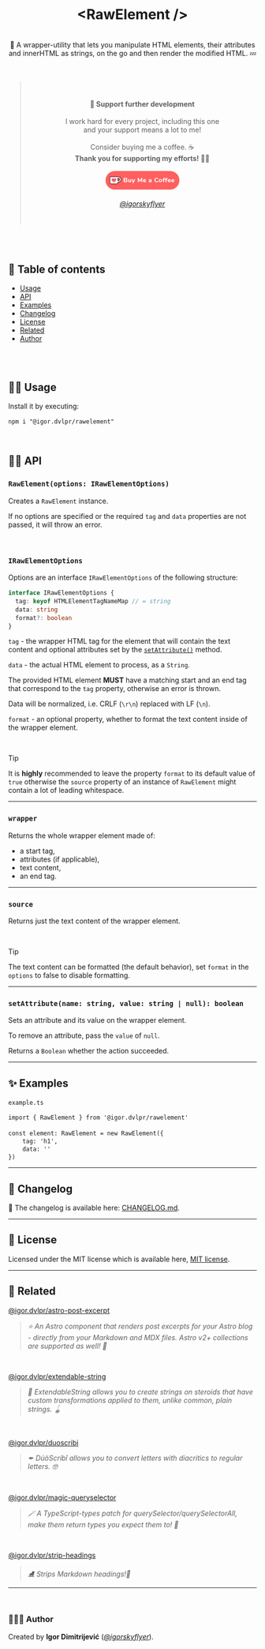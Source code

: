 <h1 align="center">&lt;RawElement &sol;&gt;</h1>

<br>

<div align="center">
	🐯 A wrapper-utility that lets you manipulate HTML elements, their attributes
	<br>
	and innerHTML as strings, on the go and then render the modified HTML. 💤
</div>

<br>
<br>

<div align="center">
	<blockquote>
		<br>
		<h4>💖 Support further development</h4>
		<span>I work hard for every project, including this one
		<br>
		and your support means a lot to me!
		<br>
		<br>
		Consider buying me a coffee. ☕
		<br>
		<strong>Thank you for supporting my efforts! 🙏😊</strong></span>
		<br>
		<br>
		<a href="https://ko-fi.com/igorskyflyer" target="_blank"><img src="https://raw.githubusercontent.com/igorskyflyer/igorskyflyer/main/assets/ko-fi.png" alt="Donate to igorskyflyer" width="150"></a>
		<br>
		<br>
		<a href="https://github.com/igorskyflyer"><em>@igorskyflyer</em></a>
		<br>
		<br>
		<br>
	</blockquote>
</div>

<br>
<br>

## 📃 Table of contents

- [Usage](#-usage)
- [API](#-api)
- [Examples](#-examples)
- [Changelog](#-changelog)
- [License](#-license)
- [Related](#-related)
- [Author](#-author)

<br>
<br>

## 🕵🏼 Usage

Install it by executing:

```shell
npm i "@igor.dvlpr/rawelement"
```

<br>

## 🤹🏼 API

### `RawElement(options: IRawElementOptions)`

Creates a `RawElement` instance.  

If no options are specified or the required `tag` and `data` properties are not passed, it will throw an error.

<br>

### `IRawElementOptions`

Options are an interface `IRawElementOptions` of the following structure:

```ts
interface IRawElementOptions {
  tag: keyof HTMLElementTagNameMap // = string
  data: string
  format?: boolean
}
```

`tag` - the wrapper HTML tag for the element that will contain the text content and optional attributes set by the [`setAttribute()`](#setattributename-string-value-string--null-boolean) method.

`data` - the actual HTML element to process, as a `String`.  

The provided HTML element **MUST** have a matching start and an end tag that correspond to the `tag` property, otherwise an error is thrown.  

Data will be normalized, i.e. CRLF (`\r\n`) replaced with LF (`\n`).

`format` - an optional property, whether to format the text content inside of the wrapper element.


<br>

> [!TIP]
> It is **highly** recommended to leave the property `format` to its default value of `true` otherwise the `source` property of an instance of `RawElement` might contain a lot of leading whitespace.
>

---

### `wrapper`

Returns the whole wrapper element made of:
- a start tag,
- attributes (if applicable),
- text content,
- an end tag.

---

### `source`

Returns just the text content of the wrapper element.

<br>

> [!TIP]
> The text content can be formatted (the default behavior), set `format` in the `options` to false to disable formatting.
>

---

### `setAttribute(name: string, value: string | null): boolean`

Sets an attribute and its value on the wrapper element.  

To remove an attribute, pass the `value` of `null`.  

Returns a `Boolean` whether the action succeeded.

---

## ✨ Examples

`example.ts`
```
import { RawElement } from '@igor.dvlpr/rawelement'

const element: RawElement = new RawElement({
	tag: 'h1',
	data: ''
})
```

---

## 📝 Changelog

📑 The changelog is available here: [CHANGELOG.md](https://github.com/igorskyflyer/npm-rawelement/blob/main/CHANGELOG.md).

---

## 🪪 License

Licensed under the MIT license which is available here, [MIT license](https://github.com/igorskyflyer/npm-rawelement/blob/main/LICENSE).

---

## 🧬 Related

[@igor.dvlpr/astro-post-excerpt](https://www.npmjs.com/package/@igor.dvlpr/astro-post-excerpt)

> _⭐ An Astro component that renders post excerpts for your Astro blog - directly from your Markdown and MDX files. Astro v2+ collections are supported as well! 💎_

<br>

[@igor.dvlpr/extendable-string](https://www.npmjs.com/package/@igor.dvlpr/extendable-string)

> _🦀 ExtendableString allows you to create strings on steroids that have custom transformations applied to them, unlike common, plain strings. 🪀_

<br>

[@igor.dvlpr/duoscribi](https://www.npmjs.com/package/@igor.dvlpr/duoscribi)

> _✒ DúöScríbî allows you to convert letters with diacritics to regular letters. 🤓_

<br>

[@igor.dvlpr/magic-queryselector](https://www.npmjs.com/package/@igor.dvlpr/magic-queryselector)

> _🪄 A TypeScript-types patch for querySelector/querySelectorAll, make them return types you expect them to! 🔮_

<br>

[@igor.dvlpr/strip-headings](https://www.npmjs.com/package/@igor.dvlpr/strip-headings)

> _⛸ Strips Markdown headings!🏹_

---

<br>

### 👨🏻‍💻 Author
Created by **Igor Dimitrijević** ([*@igorskyflyer*](https://github.com/igorskyflyer/)).
